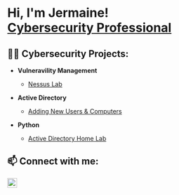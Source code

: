 <h1>Hi, I'm Jermaine! <br/><a href="https://www.linkedin.com/in/jermaine-faltine/">Cybersecurity Professional</a></h1>






<h2>👨‍💻 Cybersecurity Projects:</h2>

- <b>Vulneravility Management</b>
  - [Nessus Lab](https://github.com/GeneralJey/Vulnerability-Management)

- <b>Active Directory</b>
  - [Adding New Users & Computers]()
  
- <b>Python</b>
  - [Active Directory Home Lab]()
  


<h2> 📫 Connect with me:</h2>


[<img align="left" alt="jermaine-faltine | LinkedIn" width="22px" src="https://cdn.jsdelivr.net/npm/simple-icons@v3/icons/linkedin.svg" />][linkedin]


[linkedin]: https://www.linkedin.com/in/jermaine-faltine

<!--
**joshmadakor1/joshmadakor1** is a ✨ _special_ ✨ repository because its `README.md` (this file) appears on your GitHub profile.

Here are some ideas to get you started:

- 🔭 I’m currently working on ...
- 🌱 I’m currently learning ...
- 👯 I’m looking to collaborate on ...
- 🤔 I’m looking for help with ...
- 💬 Ask me about ...
- 📫 How to reach me: ...
- 😄 Pronouns: ...
- ⚡ Fun fact: ...
-->
